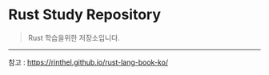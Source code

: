 # Rust Study Repository

> Rust 학습을위한 저장소입니다.

---

참고 : https://rinthel.github.io/rust-lang-book-ko/
